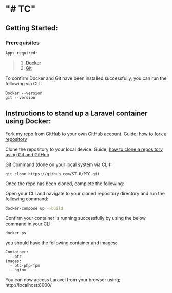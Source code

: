 # "# TC" 

## Getting Started:

### Prerequisites

    Apps required:
    

>  1. [Docker](https://www.docker.com/products/docker-desktop/)
>  2. [Git](https://git-scm.com/download/)

To confirm Docker and Git have been installed successfully, you can run the following via CLI:

```
Docker --version
git --version
```


## Instructions to stand up a Laravel container using Docker:

Fork my repo from [GitHub](https://github.com/ST-R/PTC) to your own GitHub account. Guide; [how to fork a repository](https://docs.github.com/en/pull-requests/collaborating-with-pull-requests/working-with-forks/fork-a-repo)

Clone the repository to your local device. Guide; [how to clone a repository using Git and GitHub](https://docs.github.com/en/repositories/creating-and-managing-repositories/cloning-a-repository)

Git Command (done on your local system via CLI):
```
git clone https://github.com/ST-R/PTC.git
```
Once the repo has been cloned, complete the following:

Open your CLI and navigate to your cloned repository directory and run the following command:

```bash
docker-compose up --build 
```

Confirm your container is running successfully by using the below command in your CLI:

```
docker ps
```

you should have the following container and images:

 ```
 Container: 
   - ptc
Images:
   - ptc-php-fpm
   - nginx
```
You can now access Laravel from your browser using; http://localhost:8000/